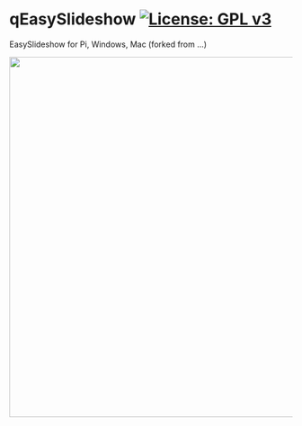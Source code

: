 # qEasySlideshow [![License: GPL v3](https://img.shields.io/badge/License-GPLv3-blue.svg)](https://www.gnu.org/licenses/gpl-3.0)
EasySlideshow for Pi, Windows, Mac (forked from ...)

<img src="PiEasySlideShow1019.gif" width="640"/> <br>
